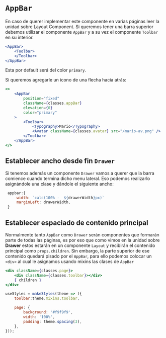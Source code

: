 # `AppBar`
En caso de querer implementar este componente en varias páginas leer la unidad sobre Layout Component.
Si queremos tener una barra superior debemos utilizar el componente `AppBar` y a su vez el componente `Toolbar` en su interior.
```jsx
<AppBar>
	<Toolbar>
	</Toolbar>
</AppBar>
```
Esta por default será del color `primary`.

Si queremos agregarle un icono de una flecha hacia atrás:
```jsx
<>
	<AppBar
		position="fixed"
		className={classes.appBar}
		elevation={0}
		color="primary"
	>
		<Toolbar>
			<Typography>Mario</Typography>
			<Avatar className={classes.avatar} src="/mario-av.png" />
		</Toolbar>
	</AppBar>
</>
```

## Establecer ancho desde fin `Drawer`
Si tenemos además un componente `Drawer` vamos a querer que la barra comience cuando termina dicho menu lateral. Eso podemos realizarlo asignándole una clase y dándole el siguiente ancho:
```jsx
 appbar:{
	 width: `calc(100% -  ${drawerWidth}px)`
	 marginLeft: drawerWidth,
 } 
```

## Establecer espaciado de contenido principal
Normalmente tanto `AppBar` como `Drawer` serán componentes que formarán parte de todas las páginas, es por eso que como vimos en la unidad sobre **Drawer** estos estarán en un componente `Layout` y recibirán el contenido principal como `props.children`. Sin embargo, la parte superior de ese contenido quedará pisado por el `AppBar`, para ello podemos colocar un `<div>` al cual le asignamos usando mixins las clases de `AppBar`

```jsx
<div className={classes.page}>
	<div className={classes.toolbar}></div>
	{ children }
</div>
```

```jsx
useStyles = makeStyles(theme => ({
	toolbar:theme.mixins.toolbar,

	page: {
		background: '#f9f9f9',
		width: '100%',
		padding: theme.spacing(3),
	},
}));

```